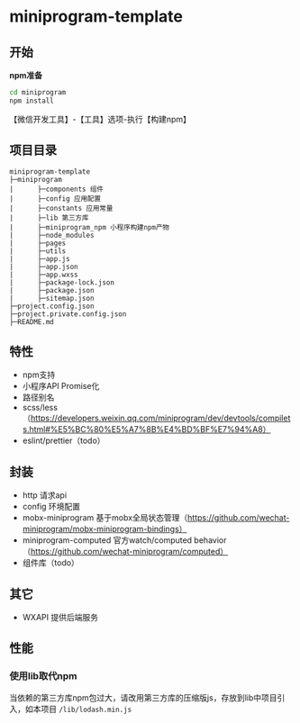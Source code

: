 # miniprogram-template

## 开始

**npm准备**

```bash
cd miniprogram
npm install
```

【微信开发工具】-【工具】选项-执行【构建npm】

## 项目目录

```
miniprogram-template
├─miniprogram
|      ├─components 组件
|      ├─config 应用配置
|      ├─constants 应用常量
|      ├─lib 第三方库
|      ├─miniprogram_npm 小程序构建npm产物
|      ├─node_modules
|      ├─pages
|      ├─utils
|      ├─app.js
|      ├─app.json
|      ├─app.wxss
|      ├─package-lock.json
|      ├─package.json
|      ├─sitemap.json
├─project.config.json
├─project.private.config.json
├─README.md
```

## 特性

- npm支持
- 小程序API Promise化
- 路径别名
- scss/less（https://developers.weixin.qq.com/miniprogram/dev/devtools/compilets.html#%E5%BC%80%E5%A7%8B%E4%BD%BF%E7%94%A8）
- eslint/prettier（todo）

## 封装

- http 请求api
- config 环境配置
- mobx-miniprogram 基于mobx全局状态管理（https://github.com/wechat-miniprogram/mobx-miniprogram-bindings）
- miniprogram-computed 官方watch/computed behavior（https://github.com/wechat-miniprogram/computed）
- 组件库（todo）

## 其它

- WXAPI 提供后端服务

## 性能

### 使用lib取代npm

当依赖的第三方库npm包过大，请改用第三方库的压缩版js，存放到lib中项目引入，如本项目 `/lib/lodash.min.js`